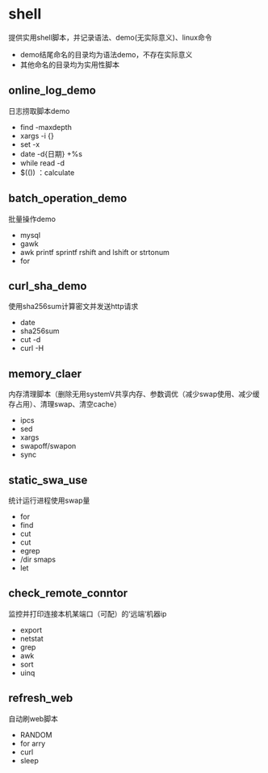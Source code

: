 # shell
提供实用shell脚本，并记录语法、demo(无实际意义)、linux命令
- demo结尾命名的目录均为语法demo，不存在实际意义
- 其他命名的目录均为实用性脚本

## online\_log\_demo
日志捞取脚本demo
- find -maxdepth
- xargs -i {}
- set -x
- date -d{日期} +%s
- while read -d
- $(()) ：calculate

## batch\_operation\_demo
批量操作demo
- mysql
- gawk
- awk printf sprintf rshift and lshift or strtonum
- for

## curl\_sha\_demo
使用sha256sum计算密文并发送http请求
- date
- sha256sum
- cut -d
- curl -H

## memory\_claer
内存清理脚本（删除无用systemV共享内存、参数调优（减少swap使用、减少缓存占用）、清理swap、清空cache）
- ipcs
- sed
- xargs
- swapoff/swapon
- sync

## static\_swa\_use
统计运行进程使用swap量
- for
- find 
- cut
- cut
- egrep
- /dir smaps
- let

## check\_remote\_conntor
监控并打印连接本机某端口（可配）的‘远端‘机器ip
- export
- netstat
- grep
- awk
- sort
- uinq

## refresh\_web
自动刷web脚本
- RANDOM
- for arry
- curl
- sleep
